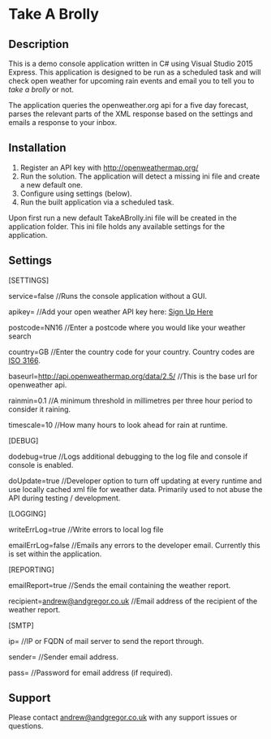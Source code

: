 # Take A Brolly #

## Description ##
This is a demo console application written in C# using Visual Studio 2015 Express. This application is designed to be run as a scheduled task and will check open weather for upcoming rain events and email you to tell you to *take a brolly* or not.

The application queries the openweather.org api for a five day forecast, parses the relevant parts of the XML response based on the settings and emails a response to your inbox.

## Installation ##

1. Register an API key with http://openweathermap.org/
2. Run the solution. The application will detect a missing ini file and create a new default one.
3. Configure using settings (below).
4. Run the built application via a scheduled task.

Upon first run a new default TakeABrolly.ini file will be created in the application folder. This ini file holds any available settings for the application.

## Settings ##
[SETTINGS]

service=false //Runs the console application without a GUI.

apikey= //Add your open weather API key here: [Sign Up Here](https://home.openweathermap.org/users/sign_up "Sign Up Here")

postcode=NN16 //Enter a postcode where you would like your weather search

country=GB //Enter the country code for your country. Country codes are [ISO 3166](http://www.iso.org/iso/country_codes "ISO 3166"). 

baseurl=http://api.openweathermap.org/data/2.5/ //This is the base url for openweather api.

rainmin=0.1 //A minimum threshold in millimetres per three hour period to consider it raining. 

timescale=10 //How many hours to look ahead for rain at runtime.

[DEBUG]

dodebug=true //Logs additional debugging to the log file and console if console is enabled.

doUpdate=true //Developer option to turn off updating at every runtime and use locally cached xml file for weather data. Primarily used to not abuse the API during testing / development.

[LOGGING]

writeErrLog=true //Write errors to local log file

emailErrLog=false //Emails any errors to the developer email. Currently this is set within the application.

[REPORTING]

emailReport=true //Sends the email containing the weather report.

recipient=andrew@andgregor.co.uk //Email address of the recipient of the weather report.

[SMTP]

ip= //IP or FQDN of mail server to send the report through.

sender= //Sender email address.

pass= //Password for email address (if required). 

## Support ##

Please contact [andrew@andgregor.co.uk](mailto:andrew@andgregor.co.uk "andrew@andgregor.co.uk") with any support issues or questions.
